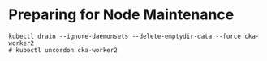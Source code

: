 # Preparing for Node Maintenance
```shell
kubectl drain --ignore-daemonsets --delete-emptydir-data --force cka-worker2
# kubectl uncordon cka-worker2
```
